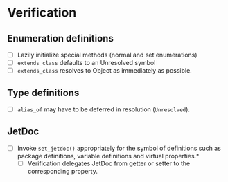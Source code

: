 # Verification

## Enumeration definitions

* [ ] Lazily initialize special methods (normal and set enumerations)
* [ ] `extends_class` defaults to an Unresolved symbol
* [ ] `extends_class` resolves to Object as immediately as possible.

## Type definitions

* [ ] `alias_of` may have to be deferred in resolution (`Unresolved`).

## JetDoc

* [ ] Invoke `set_jetdoc()` appropriately for the symbol of definitions such as package definitions, variable definitions and virtual properties.*
  * [ ] Verification delegates JetDoc from getter or setter to the corresponding property.